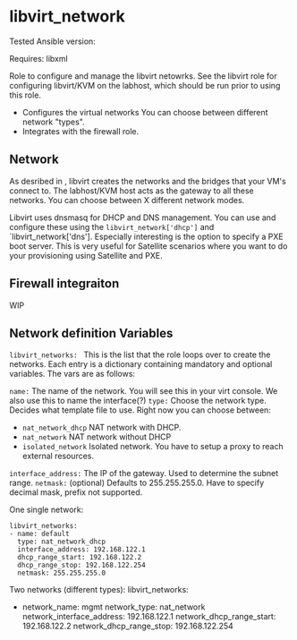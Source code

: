 libvirt_network
===============

Tested Ansible version:

Requires: libxml

Role to configure and manage the libvirt netowrks.
See the libvirt role for configuring libvirt/KVM on the labhost, which should be run prior to using this role.

- Configures the virtual networks
  You can choose between different network "types". 
- Integrates with the firewall role.

## Network

As desribed in <insert link here>, libvirt creates the networks and the bridges that your VM's connect to.
The labhost/KVM host acts as the gateway to all these networks.
You can choose between X different network modes.

Libvirt uses dnsmasq for DHCP and DNS management. 
You can use and configure these using the `libvirt_network['dhcp']` and `libvirt_network['dns'].
Especially interesting is the option to specify a PXE boot server. This is very useful for Satellite scenarios where you want to do your provisioning using Satellite and PXE. 

## Firewall integraiton

WIP

## Network definition Variables 

`libvirt_networks: ` This is the list that the role loops over to create the networks. Each entry is a dictionary containing mandatory and optional variables.
The vars are as follows:

`name:` The name of the network. You will see this in your virt console. We also use this to name the interface(?) 
`type:` Choose the network type. Decides what template file to use. Right now you can choose between:
- `nat_network_dhcp` NAT network with DHCP.
- `nat_network` NAT network without DHCP
- `isolated_network` Isolated network. You have to setup a proxy to reach external resources.

`interface_address:` The IP of the gateway. Used to determine the subnet range.
`netmask:` (optional) Defaults to 255.255.255.0. Have to specify decimal mask, prefix not supported.





One single network:
```
libvirt_networks:
- name: default
  type: nat_network_dhcp
  interface_address: 192.168.122.1
  dhcp_range_start: 192.168.122.2
  dhcp_range_stop: 192.168.122.254
  netmask: 255.255.255.0
```

Two networks (different types):
libvirt_networks:
- network_name: mgmt 
  network_type: nat_network
  network_interface_address: 192.168.122.1
  network_dhcp_range_start: 192.168.122.2
  network_dhcp_range_stop: 192.168.122.254
```


